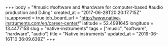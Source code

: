 +++
body = "#music #software and #hardware for computer-based #audio production and DJing"
created_at = "2017-06-28T20:20:17.715Z"
is_approved = true
job_board_url = "http://www.native-instruments.com/en/career-center/"
latitude = 52.4991645
longitude = 13.4477158
slug = "native-instruments"
tags = ["music", "software", "hardware", "audio"]
title = "Native instruments"
updated_at = "2019-06-16T10:36:09.639Z"
+++
